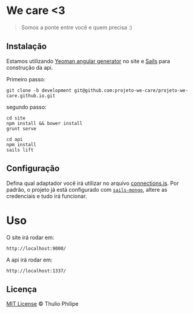 # We care <3

<!-- [![Build Status](http://img.shields.io/travis/zenorocha/clipboard.js/master.svg?style=flat)](https://travis-ci.org/zenorocha/clipboard.js) -->

> Somos a ponte entre você e quem precisa :)

## Instalação

Estamos utilizando [Yeoman angular generator](https://github.com/yeoman/generator-angular) no site e [Sails](http://sailsjs.org) para construção da api.

Primeiro passo:

```
git clone -b development git@github.com:projeto-we-care/projeto-we-care.github.io.git
```

segundo passo:

```
cd site
npm install && bower install
grunt serve
```

```
cd api
npm install
sails lift
```

## Configuração

Defina qual adaptador você irá utilizar no arquivo <a href="https://github.com/projeto-we-care/projeto-we-care.github.io/blob/development/api/config/connections.js">connections.js</a>. Por padrão, o projeto já está configurado com <a href="https://github.com/projeto-we-care/projeto-we-care.github.io/blob/development/api/config/connections.js#L60">`sails-mongo`</a>, altere as credenciais e tudo irá funcionar.

# Uso

O site irá rodar em:

```
http://localhost:9000/
```

A api irá rodar em:

```
http://localhost:1337/
```

## Licença

[MIT License](http://thulioph.mit-license.org/) © Thulio Philipe